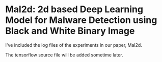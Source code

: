 # Mal2d: 2d based Deep Learning Model for Malware Detection using Black and White Binary Image

I've included the log files of the experiments in our paper, Mal2d. 

The tensorflow source file will be added sometime later.
